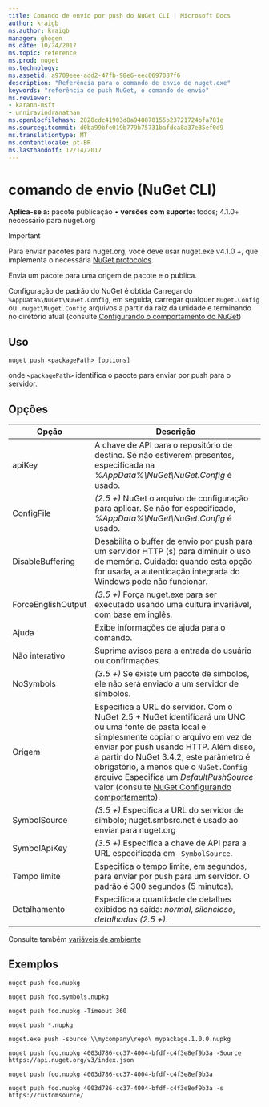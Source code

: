 ```yaml
---
title: Comando de envio por push do NuGet CLI | Microsoft Docs
author: kraigb
ms.author: kraigb
manager: ghogen
ms.date: 10/24/2017
ms.topic: reference
ms.prod: nuget
ms.technology: 
ms.assetid: a9709eee-add2-47fb-98e6-eec0697087f6
description: "Referência para o comando de envio de nuget.exe"
keywords: "referência de push NuGet, o comando de envio"
ms.reviewer:
- karann-msft
- unniravindranathan
ms.openlocfilehash: 2828cdc41903d8a948870155b23721724bfa781e
ms.sourcegitcommit: d0ba99bfe019b779b75731bafdca8a37e35ef0d9
ms.translationtype: MT
ms.contentlocale: pt-BR
ms.lasthandoff: 12/14/2017
---
```

# <a name="push-command-nuget-cli"></a>comando de envio (NuGet CLI)

**Aplica-se a:** pacote publicação &bullet; **versões com suporte:** todos; 4.1.0+ necessário para nuget.org

> [!Important]
> Para enviar pacotes para nuget.org, você deve usar nuget.exe v4.1.0 +, que implementa o necessária [NuGet protocolos](../api/nuget-protocols.md).

Envia um pacote para uma origem de pacote e o publica.

Configuração de padrão do NuGet é obtida Carregando `%AppData%\NuGet\NuGet.Config`, em seguida, carregar qualquer `Nuget.Config` ou `.nuget\Nuget.Config` arquivos a partir da raiz da unidade e terminando no diretório atual (consulte [Configurando o comportamento do NuGet](../consume-packages/configuring-nuget-behavior.md))

## <a name="usage"></a>Uso

```
nuget push <packagePath> [options]
```

onde `<packagePath>` identifica o pacote para enviar por push para o servidor.

## <a name="options"></a>Opções

| Opção | Descrição |
| --- | --- |
| apiKey | A chave de API para o repositório de destino. Se não estiverem presentes, especificada na *%AppData%\NuGet\NuGet.Config* é usado. |
| ConfigFile | *(2.5 +)*  NuGet o arquivo de configuração para aplicar. Se não for especificado, *%AppData%\NuGet\NuGet.Config* é usado. |
| DisableBuffering | Desabilita o buffer de envio por push para um servidor HTTP (s) para diminuir o uso de memória. Cuidado: quando esta opção for usada, a autenticação integrada do Windows pode não funcionar. |
| ForceEnglishOutput | *(3.5 +)*  Força nuget.exe para ser executado usando uma cultura invariável, com base em inglês. |
| Ajuda | Exibe informações de ajuda para o comando. |
| Não interativo | Suprime avisos para a entrada do usuário ou confirmações. |
| NoSymbols | *(3.5 +)*  Se existe um pacote de símbolos, ele não será enviado a um servidor de símbolos. |
| Origem | Especifica a URL do servidor. Com o NuGet 2.5 + NuGet identificará um UNC ou uma fonte de pasta local e simplesmente copiar o arquivo em vez de enviar por push usando HTTP.  Além disso, a partir do NuGet 3.4.2, este parâmetro é obrigatório, a menos que o `NuGet.Config` arquivo Especifica um *DefaultPushSource* valor (consulte [NuGet Configurando comportamento](../Consume-Packages/Configuring-NuGet-Behavior.md)). |
| SymbolSource | *(3.5 +)*  Especifica a URL do servidor de símbolo; nuget.smbsrc.net é usado ao enviar para nuget.org |
| SymbolApiKey | *(3.5 +)*  Especifica a chave de API para a URL especificada em `-SymbolSource`. |
| Tempo limite | Especifica o tempo limite, em segundos, para enviar por push para um servidor. O padrão é 300 segundos (5 minutos). |
| Detalhamento | Especifica a quantidade de detalhes exibidos na saída: *normal*, *silencioso*, *detalhadas (2.5 +)*. |

Consulte também [variáveis de ambiente](cli-ref-environment-variables.md)

## <a name="examples"></a>Exemplos

```
nuget push foo.nupkg

nuget push foo.symbols.nupkg

nuget push foo.nupkg -Timeout 360

nuget push *.nupkg

nuget.exe push -source \\mycompany\repo\ mypackage.1.0.0.nupkg

nuget push foo.nupkg 4003d786-cc37-4004-bfdf-c4f3e8ef9b3a -Source https://api.nuget.org/v3/index.json

nuget push foo.nupkg 4003d786-cc37-4004-bfdf-c4f3e8ef9b3a

nuget push foo.nupkg 4003d786-cc37-4004-bfdf-c4f3e8ef9b3a -s https://customsource/
```

